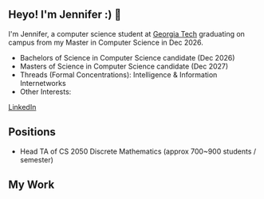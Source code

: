 ## Heyo! I'm Jennifer :) 👋

<!--
**jen051/jen051** is a ✨ _special_ ✨ repository because its `README.md` (this file) appears on your GitHub profile. -->
I'm Jennifer, a computer science student at <a href="https://www.gatech.edu/" target="_blank">Georgia Tech</a> graduating on campus from my Master in Computer Science in Dec 2026. 

- Bachelors of Science in Computer Science candidate (Dec 2026)
- Masters of Science in Computer Science candidate (Dec 2027)
- Threads (Formal Concentrations): Intelligence & Information Internetworks
- Other Interests: 

[LinkedIn](https://www.linkedin.com/in/jenjiang5/)
## Positions
- Head TA of CS 2050 Discrete Mathematics (approx 700\~900 students / semester)

## My Work

